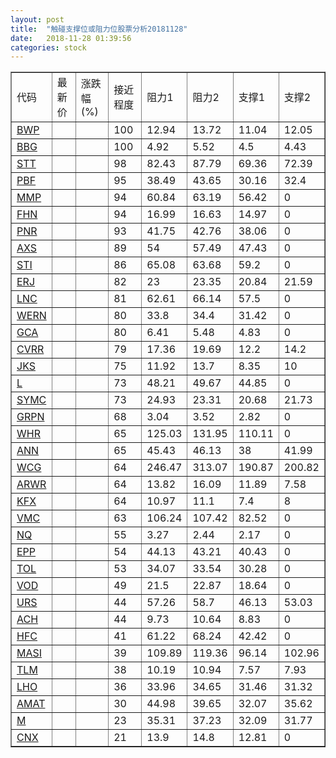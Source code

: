 ```yaml
---
layout: post
title:  "触碰支撑位或阻力位股票分析20181128"
date:   2018-11-28 01:39:56
categories: stock
---
```

<script type="text/javascript">
var stockList = []
stockList.push('gb_bwp');
stockList.push('gb_bbg');
stockList.push('gb_stt');
stockList.push('gb_pbf');
stockList.push('gb_mmp');
stockList.push('gb_fhn');
stockList.push('gb_pnr');
stockList.push('gb_axs');
stockList.push('gb_sti');
stockList.push('gb_erj');
stockList.push('gb_lnc');
stockList.push('gb_wern');
stockList.push('gb_gca');
stockList.push('gb_cvrr');
stockList.push('gb_jks');
stockList.push('gb_l');
stockList.push('gb_symc');
stockList.push('gb_grpn');
stockList.push('gb_whr');
stockList.push('gb_ann');
stockList.push('gb_wcg');
stockList.push('gb_arwr');
stockList.push('gb_kfx');
stockList.push('gb_vmc');
stockList.push('gb_nq');
stockList.push('gb_epp');
stockList.push('gb_tol');
stockList.push('gb_vod');
stockList.push('gb_urs');
stockList.push('gb_ach');
stockList.push('gb_hfc');
stockList.push('gb_masi');
stockList.push('gb_tlm');
stockList.push('gb_lho');
stockList.push('gb_amat');
stockList.push('gb_m');
stockList.push('gb_cnx');
</script>
<table border="1">
 <tr>
 <td>代码</td>
 <td>最新价</td>
 <td>涨跌幅(%)</td>
 <td>接近程度</td>
 <td>阻力1</td>
 <td>阻力2</td>
 <td>支撑1</td>
 <td>支撑2</td>
</tr>
  <tr id="bwp" class="green">
  <td><a href="http://stock.finance.sina.com.cn/usstock/quotes/BWP.html" target="_blank">BWP</a></td><td></td><td></td><td>100</td><td>12.94</td><td>13.72</td><td>11.04</td><td>12.05</td></tr>
  <tr id="bbg" class="red">
  <td><a href="http://stock.finance.sina.com.cn/usstock/quotes/BBG.html" target="_blank">BBG</a></td><td></td><td></td><td>100</td><td>4.92</td><td>5.52</td><td>4.5</td><td>4.43</td></tr>
  <tr id="stt" class="green">
  <td><a href="http://stock.finance.sina.com.cn/usstock/quotes/STT.html" target="_blank">STT</a></td><td></td><td></td><td>98</td><td>82.43</td><td>87.79</td><td>69.36</td><td>72.39</td></tr>
  <tr id="pbf" class="red">
  <td><a href="http://stock.finance.sina.com.cn/usstock/quotes/PBF.html" target="_blank">PBF</a></td><td></td><td></td><td>95</td><td>38.49</td><td>43.65</td><td>30.16</td><td>32.4</td></tr>
  <tr id="mmp" class="red">
  <td><a href="http://stock.finance.sina.com.cn/usstock/quotes/MMP.html" target="_blank">MMP</a></td><td></td><td></td><td>94</td><td>60.84</td><td>63.19</td><td>56.42</td><td>0</td></tr>
  <tr id="fhn" class="red">
  <td><a href="http://stock.finance.sina.com.cn/usstock/quotes/FHN.html" target="_blank">FHN</a></td><td></td><td></td><td>94</td><td>16.99</td><td>16.63</td><td>14.97</td><td>0</td></tr>
  <tr id="pnr" class="red">
  <td><a href="http://stock.finance.sina.com.cn/usstock/quotes/PNR.html" target="_blank">PNR</a></td><td></td><td></td><td>93</td><td>41.75</td><td>42.76</td><td>38.06</td><td>0</td></tr>
  <tr id="axs" class="red">
  <td><a href="http://stock.finance.sina.com.cn/usstock/quotes/AXS.html" target="_blank">AXS</a></td><td></td><td></td><td>89</td><td>54</td><td>57.49</td><td>47.43</td><td>0</td></tr>
  <tr id="sti" class="red">
  <td><a href="http://stock.finance.sina.com.cn/usstock/quotes/STI.html" target="_blank">STI</a></td><td></td><td></td><td>86</td><td>65.08</td><td>63.68</td><td>59.2</td><td>0</td></tr>
  <tr id="erj" class="green">
  <td><a href="http://stock.finance.sina.com.cn/usstock/quotes/ERJ.html" target="_blank">ERJ</a></td><td></td><td></td><td>82</td><td>23</td><td>23.35</td><td>20.84</td><td>21.59</td></tr>
  <tr id="lnc" class="red">
  <td><a href="http://stock.finance.sina.com.cn/usstock/quotes/LNC.html" target="_blank">LNC</a></td><td></td><td></td><td>81</td><td>62.61</td><td>66.14</td><td>57.5</td><td>0</td></tr>
  <tr id="wern" class="red">
  <td><a href="http://stock.finance.sina.com.cn/usstock/quotes/WERN.html" target="_blank">WERN</a></td><td></td><td></td><td>80</td><td>33.8</td><td>34.4</td><td>31.42</td><td>0</td></tr>
  <tr id="gca" class="green">
  <td><a href="http://stock.finance.sina.com.cn/usstock/quotes/GCA.html" target="_blank">GCA</a></td><td></td><td></td><td>80</td><td>6.41</td><td>5.48</td><td>4.83</td><td>0</td></tr>
  <tr id="cvrr" class="green">
  <td><a href="http://stock.finance.sina.com.cn/usstock/quotes/CVRR.html" target="_blank">CVRR</a></td><td></td><td></td><td>79</td><td>17.36</td><td>19.69</td><td>12.2</td><td>14.2</td></tr>
  <tr id="jks" class="red">
  <td><a href="http://stock.finance.sina.com.cn/usstock/quotes/JKS.html" target="_blank">JKS</a></td><td></td><td></td><td>75</td><td>11.92</td><td>13.7</td><td>8.35</td><td>10</td></tr>
  <tr id="l" class="red">
  <td><a href="http://stock.finance.sina.com.cn/usstock/quotes/L.html" target="_blank">L</a></td><td></td><td></td><td>73</td><td>48.21</td><td>49.67</td><td>44.85</td><td>0</td></tr>
  <tr id="symc" class="green">
  <td><a href="http://stock.finance.sina.com.cn/usstock/quotes/SYMC.html" target="_blank">SYMC</a></td><td></td><td></td><td>73</td><td>24.93</td><td>23.31</td><td>20.68</td><td>21.73</td></tr>
  <tr id="grpn" class="green">
  <td><a href="http://stock.finance.sina.com.cn/usstock/quotes/GRPN.html" target="_blank">GRPN</a></td><td></td><td></td><td>68</td><td>3.04</td><td>3.52</td><td>2.82</td><td>0</td></tr>
  <tr id="whr" class="green">
  <td><a href="http://stock.finance.sina.com.cn/usstock/quotes/WHR.html" target="_blank">WHR</a></td><td></td><td></td><td>65</td><td>125.03</td><td>131.95</td><td>110.11</td><td>0</td></tr>
  <tr id="ann" class="red">
  <td><a href="http://stock.finance.sina.com.cn/usstock/quotes/ANN.html" target="_blank">ANN</a></td><td></td><td></td><td>65</td><td>45.43</td><td>46.13</td><td>38</td><td>41.99</td></tr>
  <tr id="wcg" class="red">
  <td><a href="http://stock.finance.sina.com.cn/usstock/quotes/WCG.html" target="_blank">WCG</a></td><td></td><td></td><td>64</td><td>246.47</td><td>313.07</td><td>190.87</td><td>200.82</td></tr>
  <tr id="arwr" class="red">
  <td><a href="http://stock.finance.sina.com.cn/usstock/quotes/ARWR.html" target="_blank">ARWR</a></td><td></td><td></td><td>64</td><td>13.82</td><td>16.09</td><td>11.89</td><td>7.58</td></tr>
  <tr id="kfx" class="green">
  <td><a href="http://stock.finance.sina.com.cn/usstock/quotes/KFX.html" target="_blank">KFX</a></td><td></td><td></td><td>64</td><td>10.97</td><td>11.1</td><td>7.4</td><td>8</td></tr>
  <tr id="vmc" class="red">
  <td><a href="http://stock.finance.sina.com.cn/usstock/quotes/VMC.html" target="_blank">VMC</a></td><td></td><td></td><td>63</td><td>106.24</td><td>107.42</td><td>82.52</td><td>0</td></tr>
  <tr id="nq" class="green">
  <td><a href="http://stock.finance.sina.com.cn/usstock/quotes/NQ.html" target="_blank">NQ</a></td><td></td><td></td><td>55</td><td>3.27</td><td>2.44</td><td>2.17</td><td>0</td></tr>
  <tr id="epp" class="red">
  <td><a href="http://stock.finance.sina.com.cn/usstock/quotes/EPP.html" target="_blank">EPP</a></td><td></td><td></td><td>54</td><td>44.13</td><td>43.21</td><td>40.43</td><td>0</td></tr>
  <tr id="tol" class="red">
  <td><a href="http://stock.finance.sina.com.cn/usstock/quotes/TOL.html" target="_blank">TOL</a></td><td></td><td></td><td>53</td><td>34.07</td><td>33.54</td><td>30.28</td><td>0</td></tr>
  <tr id="vod" class="red">
  <td><a href="http://stock.finance.sina.com.cn/usstock/quotes/VOD.html" target="_blank">VOD</a></td><td></td><td></td><td>49</td><td>21.5</td><td>22.87</td><td>18.64</td><td>0</td></tr>
  <tr id="urs" class="green">
  <td><a href="http://stock.finance.sina.com.cn/usstock/quotes/URS.html" target="_blank">URS</a></td><td></td><td></td><td>44</td><td>57.26</td><td>58.7</td><td>46.13</td><td>53.03</td></tr>
  <tr id="ach" class="green">
  <td><a href="http://stock.finance.sina.com.cn/usstock/quotes/ACH.html" target="_blank">ACH</a></td><td></td><td></td><td>44</td><td>9.73</td><td>10.64</td><td>8.83</td><td>0</td></tr>
  <tr id="hfc" class="red">
  <td><a href="http://stock.finance.sina.com.cn/usstock/quotes/HFC.html" target="_blank">HFC</a></td><td></td><td></td><td>41</td><td>61.22</td><td>68.24</td><td>42.42</td><td>0</td></tr>
  <tr id="masi" class="green">
  <td><a href="http://stock.finance.sina.com.cn/usstock/quotes/MASI.html" target="_blank">MASI</a></td><td></td><td></td><td>39</td><td>109.89</td><td>119.36</td><td>96.14</td><td>102.96</td></tr>
  <tr id="tlm" class="green">
  <td><a href="http://stock.finance.sina.com.cn/usstock/quotes/TLM.html" target="_blank">TLM</a></td><td></td><td></td><td>38</td><td>10.19</td><td>10.94</td><td>7.57</td><td>7.93</td></tr>
  <tr id="lho" class="red">
  <td><a href="http://stock.finance.sina.com.cn/usstock/quotes/LHO.html" target="_blank">LHO</a></td><td></td><td></td><td>36</td><td>33.96</td><td>34.65</td><td>31.46</td><td>31.32</td></tr>
  <tr id="amat" class="green">
  <td><a href="http://stock.finance.sina.com.cn/usstock/quotes/AMAT.html" target="_blank">AMAT</a></td><td></td><td></td><td>30</td><td>44.98</td><td>39.65</td><td>32.07</td><td>35.62</td></tr>
  <tr id="m" class="green">
  <td><a href="http://stock.finance.sina.com.cn/usstock/quotes/M.html" target="_blank">M</a></td><td></td><td></td><td>23</td><td>35.31</td><td>37.23</td><td>32.09</td><td>31.77</td></tr>
  <tr id="cnx" class="red">
  <td><a href="http://stock.finance.sina.com.cn/usstock/quotes/CNX.html" target="_blank">CNX</a></td><td></td><td></td><td>21</td><td>13.9</td><td>14.8</td><td>12.81</td><td>0</td></tr>
</table>
